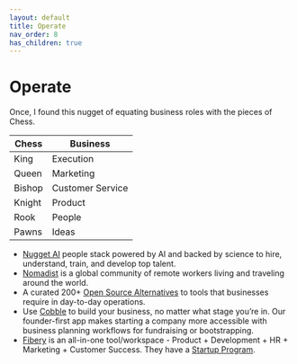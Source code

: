 ```yaml
---
layout: default
title: Operate
nav_order: 8
has_children: true
---
```


# Operate

Once, I found this nugget of equating business roles with the pieces of Chess.

| Chess  | Business        |
| ------ | ---------------- |
| King   | Execution        |
| Queen  | Marketing        |
| Bishop | Customer Service |
| Knight | Product          |
| Rook   | People           |
| Pawns  | Ideas            |

- [Nugget AI](https://www.nugget.ai) people stack powered by AI and backed by science to hire, understand, train, and develop top talent.
- [Nomadist](https://nomadlist.com) is a global community of remote workers living and traveling around the world.
- A curated 200+ [Open Source Alternatives](https://www.btw.so/open-source-alternatives) to tools that businesses require in day-to-day operations.
- Use [Cobble](https://www.gocobble.com) to build your business, no matter what stage you’re in. Our founder-first app makes starting a company more accessible with business planning workflows for fundraising or bootstrapping.
- [Fibery](https://fibery.io) is an all-in-one tool/workspace - Product + Development + HR + Marketing + Customer Success. They have a [Startup Program](https://fibery.io/startup-program).